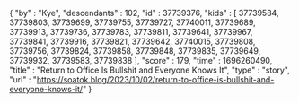 {
  "by" : "Kye",
  "descendants" : 102,
  "id" : 37739376,
  "kids" : [ 37739584, 37739803, 37739699, 37739755, 37739727, 37740011, 37739689, 37739913, 37739736, 37739783, 37739811, 37739641, 37739967, 37739841, 37739916, 37739821, 37739642, 37740015, 37739808, 37739756, 37739824, 37739858, 37739848, 37739835, 37739649, 37739932, 37739583, 37739838 ],
  "score" : 179,
  "time" : 1696260490,
  "title" : "Return to Office Is Bullshit and Everyone Knows It",
  "type" : "story",
  "url" : "https://soatok.blog/2023/10/02/return-to-office-is-bullshit-and-everyone-knows-it/"
}
